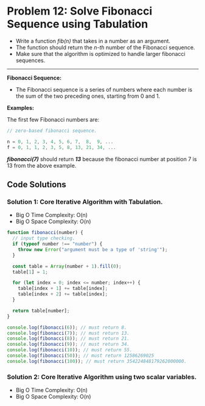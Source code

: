 # Problem 12: Solve Fibonacci Sequence using Tabulation

- Write a function _fib(n)_ that takes in a number as an argument.
- The function should return the _n-th_ number of the Fibonacci sequence.
- Make sure that the algorithm is optimized to handle larger fibonacci sequences.

---

**Fibonacci Sequence:**

- The Fibonacci sequence is a series of numbers where each number is the sum of the two preceding ones, starting from 0 and 1.

**Examples:**

The first few Fibonacci numbers are:

```javascript
// zero-based fibonacci sequence.

n = 0, 1, 2, 3, 4, 5, 6, 7,  8,  9, ...
f = 0, 1, 1, 2, 3, 5, 8, 13, 21, 34, ...
```

**_fibonacci(7)_** should return **_13_** because the fibonacci number at position 7 is 13 from the above example.

## Code Solutions

### Solution 1: Core Iterative Algorithm with Tabulation.

- Big O Time Complexity: O(n)
- Big O Space Complexity: O(n)

```javascript
function fibonacci(number) {
  // input type checking.
  if (typeof number !== "number") {
    throw new Error("argument must be a type of 'string'");
  }

  const table = Array(number + 1).fill(0);
  table[1] = 1;

  for (let index = 0; index <= number; index++) {
    table[index + 1] += table[index];
    table[index + 2] += table[index];
  }

  return table[number];
}

console.log(fibonacci(6)); // must return 8.
console.log(fibonacci(7)); // must return 13.
console.log(fibonacci(8)); // must return 21.
console.log(fibonacci(9)); // must return 34.
console.log(fibonacci(10)); // must return 55.
console.log(fibonacci(50)); // must return 12586269025
console.log(fibonacci(100)); // must return 354224848179262000000.
```

### Solution 2: Core Iterative Algorithm using two scalar variables.

- Big O Time Complexity: O(n)
- Big O Space Complexity: O(n)

```javascript

```
